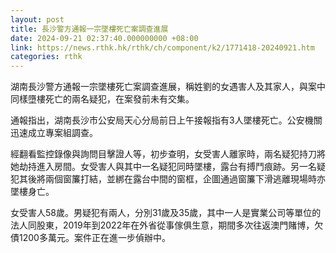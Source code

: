```yaml
---
layout: post
title: 長沙警方通報一宗墜樓死亡案調查進展
date: 2024-09-21 02:37:40.000000000 +08:00
link: https://news.rthk.hk/rthk/ch/component/k2/1771418-20240921.htm
categories: rthk
---
```


湖南長沙警方通報一宗墜樓死亡案調查進展，稱姓劉的女遇害人及其家人，與案中同樣墮樓死亡的兩名疑犯，在案發前未有交集。

通報指出，湖南長沙市公安局天心分局前日上午接報指有3人墜樓死亡。公安機關迅速成立專案組調查。

經翻看監控錄像與詢問目擊證人等，初步查明，女受害人離家時，兩名疑犯持刀將她劫持進入房間。女受害人與其中一名疑犯同時墜樓，露台有搏鬥痕跡。另一名疑犯其後將兩個窗簾打結，並綁在露台中間的窗框，企圖通過窗簾下滑逃離現場時亦墜樓身亡。

女受害人58歲。男疑犯有兩人，分別31歲及35歲，其中一人是實業公司等單位的法人同股東，2019年到2022年在外省從事傢俱生意，期間多次往返澳門賭博，欠債1200多萬元。案件正在進一步偵辦中。
